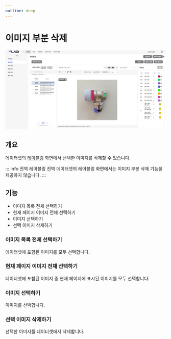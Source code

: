 ```yaml
---
outline: deep
---
```


# 이미지 부분 삭제

![이미지 부분 삭제](/public/ko/data/dataset-partial-delete.png)


## 개요
데이터셋의 [레이블링](./intro-labeling.md) 화면에서 선택한 이미지를 삭제할 수 있습니다.

::: info 전역 레이블링
전역 데이터셋의 레이블링 화면에서는 이미지 부분 삭제 기능을 제공하지 않습니다.
:::


## 기능
- 이미지 목록 전체 선택하기
- 현재 페이지 이미지 전체 선택하기
- 이미지 선택하기
- 선택 이미지 삭제하기

### 이미지 목록 전체 선택하기
데이터셋에 포함된 이미지를 모두 선택합니다.

### 현재 페이지 이미지 전체 선택하기
데이터셋에 포함된 이미지 중 현재 페이지에 표시된 이미지를 모두 선택합니다.

### 이미지 선택하기
이미지를 선택합니다.

### 선택 이미지 삭제하기
선택한 이미지를 데이터셋에서 삭제합니다.

